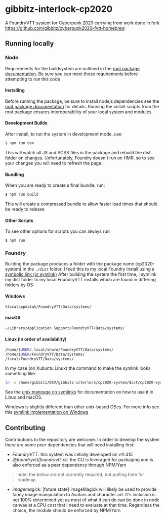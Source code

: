 # gibbitz-interlock-cp2020
A FoundryVTT system for Cyberpunk 2020 carrying from work done in fork https://github.com/gibbitz/cyberpunk2020-fvtt-homebrew

## Running locally
### Node
Requirements for the buildsystem are outlined in the [root package documentation](../../README.md). Be sure you can meet those requirements before attempting to run this code

#### Installing
Before running the package, be sure to install nodejs dependencies see the [root package documentation](../../README.md) for details. Running the install scripts from the root package ensures interoperability of your local system and modules.

#### Development Builds
After install, to run the system in development mode, use:
```BASH
$ npm run dev
```
This will watch all JS and SCSS files in the package and rebuild the dist folder on changes. Unfortunately, Foundry doesn't run on HMR, so to see your changes you will need to refresh the page.

#### Bundling
When you are ready to create a final bundle, run:
```BASH
$ npm run build
```
This will create a compressed bundle to allow faster load times that should be ready to release

#### Other Scripts
To see other options for scripts you can always run
```BASH
$ npm run
```

### Foundry
Building the package produces a folder with the package name (cp2020-system) in the `./dist` folder.
I feed this to my local Foundry install using a [symbolic link (or symlink)](https://en.wikipedia.org/wiki/Symbolic_link)
After building the system the first time, I symlink my dist folder to my local FoundryVTT installs which are found in differing folders by OS:

#### Windows
```BATCH
%localappdata%/FoundryVTT/Data/systems/
```
#### macOS
```ZSH
~/Library/Application Support/FoundryVTT/Data/systems/
```
#### Linux (in order of availability)
```BASH
/home/$USER/.local/share/FoundryVTT/Data/systems/
/home/$USER/FoundryVTT/Data/systems/
/local/FoundryVTT/Data/systems/
```
In my case (on Xubuntu Linux) the command to make the symlink looks something like:
```BASH
ln -s /home/gibbitz/DEV/gibbitz-interlock/cp2020-system/dist/cp2020-system /home/gibbitz/.local/share/FoundryVTT/Data/systems
```
See the [unix manpage on symlinks](https://www.man7.org/linux/man-pages/man2/symlink.2.html) for documentation on how to use it in Linux and macOS.

Windows is slightly different than other unix-based OSes. For more info see this [symlink implementation on Windows](https://www.howtogeek.com/16226/complete-guide-to-symbolic-links-symlinks-on-windows-or-linux/)

## Contributing
Contributions to the repository are welcome. In order to develop the system there are some peer dependencies that will need installing first:
  * _FoundryVTT_: this system was initially developed on v11.315
  * _@foundryvtt/foundryvtt-cli_: the CLI is leveraged for packaging and is also enforced as a peer dependency through NPM/Yarn
> note: the below are not currently required, but putting here for roadmap
  * _imagemagick_: [future state] imageMagick will likely be used to provide fancy image manipulation to Avatars and character art. It's inclusion is not 100% determined yet as most of what it can do can be done in node canvas at a CPU cost that I need to evaluate at that time. Regardless the choice, the module should be enforced by NPM/Yarn